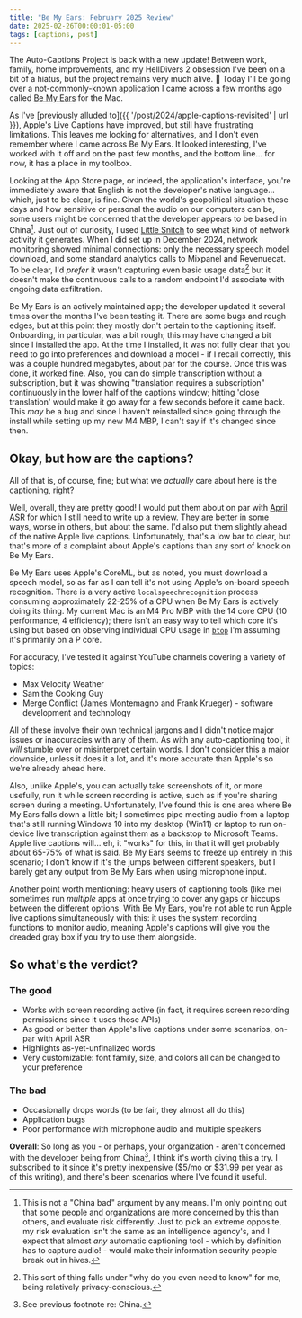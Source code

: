 ```yaml
---
title: "Be My Ears: February 2025 Review"
date: 2025-02-26T00:00:01-05:00
tags: [captions, post]
---
```


The Auto-Captions Project is back with a new update! Between work, family, home improvements, and my HellDivers 2 obsession I've been on a bit of a hiatus, but the project remains very much alive. 🙂 Today I'll be going over a not-commonly-known application I came across a few months ago called [Be My Ears](https://apps.apple.com/us/app/be-my-ears-live-caption/id1577662679?mt=12) for the Mac.
<!-- more -->

As I've [previously alluded to]({{ '/post/2024/apple-captions-revisited' | url }}), Apple's Live Captions have improved, but still have frustrating limitations. This leaves me looking for alternatives, and I don't even remember where I came across Be My Ears. It looked interesting, I've worked with it off and on the past few months, and the bottom line... for now, it has a place in my toolbox.

Looking at the App Store page, or indeed, the application's interface, you're immediately aware that English is not the developer's native language... which, just to be clear, is fine. Given the world's geopolitical situation these days and how sensitive or personal the audio on our computers can be, some users might be concerned that the developer appears to be based in China[^1]. Just out of curiosity, I used [Little Snitch](https://www.obdev.at/products/littlesnitch/index.html) to see what kind of network activity it generates. When I did set up in December 2024, network monitoring showed minimal connections: only the necessary speech model download, and some standard analytics calls to Mixpanel and Revenuecat. To be clear, I'd _prefer_ it wasn't capturing even basic usage data[^3] but it doesn't make the continuous calls to a random endpoint I'd associate with ongoing data exfiltration.

Be My Ears is an actively maintained app; the developer updated it several times over the months I've been testing it. There are some bugs and rough edges, but at this point they mostly don't pertain to the captioning itself. Onboarding, in particular, was a bit rough; this may have changed a bit since I installed the app. At the time I installed, it was not fully clear that you need to go into preferences and download a model - if I recall correctly, this was a couple hundred megabytes, about par for the course. Once this was done, it worked fine. Also, you can do simple transcription without a subscription, but it was showing "translation requires a subscription" continuously in the lower half of the captions window; hitting 'close translation' would make it go away for a few seconds before it came back. This _may_ be a bug and since I haven't reinstalled since going through the install while setting up my new M4 MBP, I can't say if it's changed since then.

## Okay, but how are the captions?

All of that is, of course, fine; but what we _actually_ care about here is the captioning, right?

Well, overall, they are pretty good! I would put them about on par with [April ASR](https://github.com/abb128/april-asr) for which I still need to write up a review. They are better in some ways, worse in others, but about the same. I'd also put them slightly ahead of the native Apple live captions. Unfortunately, that's a low bar to clear, but that's more of a complaint about Apple's captions than any sort of knock on Be My Ears.

Be My Ears uses Apple's CoreML, but as noted, you must download a speech model, so as far as I can tell it's not using Apple's on-board speech recognition. There is a very active `localspeechrecognition` process consuming approximately 22-25% of a CPU when Be My Ears is actively doing its thing. My current Mac is an M4 Pro MBP with the 14 core CPU (10 performance, 4 efficiency); there isn't an easy way to tell which core it's using but based on observing individual CPU usage in [`btop`](https://github.com/aristocratos/btop) I'm assuming it's primarily on a P core.

For accuracy, I've tested it against YouTube channels covering a variety of topics:

- Max Velocity Weather
- Sam the Cooking Guy
- Merge Conflict (James Montemagno and Frank Krueger) - software development and technology

All of these involve their own technical jargons and I didn't notice major issues or inaccuracies with any of them. As with any auto-captioning tool, it _will_ stumble over or misinterpret certain words. I don't consider this a major downside, unless it does it a lot, and it's more accurate than Apple's so we're already ahead here.

Also, unlike Apple's, you can actually take screenshots of it, or more usefully, run it while screen recording is active, such as if you're sharing screen during a meeting. Unfortunately, I've found this is one area where Be My Ears falls down a little bit; I sometimes pipe meeting audio from a laptop that's still running Windows 10 into my desktop (Win11) or laptop to run on-device live transcription against them as a backstop to Microsoft Teams. Apple live captions will... eh, it "works" for this, in that it will get probably about 65-75% of what is said. Be My Ears seems to freeze up entirely in this scenario; I don't know if it's the jumps between different speakers, but I barely get any output from Be My Ears when using microphone input.

Another point worth mentioning: heavy users of captioning tools (like me) sometimes run _multiple_ apps at once trying to cover any gaps or hiccups between the different options. With Be My Ears, you're not able to run Apple live captions simultaneously with this: it uses the system recording functions to monitor audio, meaning Apple's captions will give you the dreaded gray box if you try to use them alongside.

## So what's the verdict?

### The good

- Works with screen recording active (in fact, it requires screen recording permissions since it uses those APIs)
- As good or better than Apple's live captions under some scenarios, on-par with April ASR
- Highlights as-yet-unfinalized words
- Very customizable: font family, size, and colors all can be changed to your preference

### The bad

- Occasionally drops words (to be fair, they almost all do this)
- Application bugs
- Poor performance with microphone audio and multiple speakers

**Overall**: So long as you - or perhaps, your organization - aren't concerned with the developer being from China[^2], I think it's worth giving this a try. I subscribed to it since it's pretty inexpensive ($5/mo or $31.99 per year as of this writing), and there's been scenarios where I've found it useful.

[^1]: This is not a "China bad" argument by any means. I'm only pointing out that some people and organizations are more concerned by this than others, and evaluate risk differently. Just to pick an extreme opposite, my risk evaluation isn't the same as an intelligence agency's, and I expect that almost _any_ automatic captioning tool - which by definition has to capture audio! - would make their information security people break out in hives.

[^2]: See previous footnote re: China.

[^3]: This sort of thing falls under "why do you even need to know" for me, being relatively privacy-conscious.
